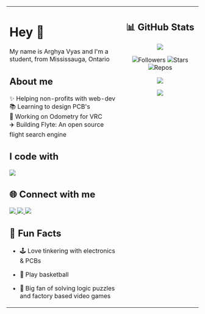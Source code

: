 <table>
  <tr>

  <td style="width: 60%; vertical-align: top;">

<h1 align="left">Hey 👋</h1>

<p align="left">My name is Arghya Vyas and I'm a student, from Mississauga, Ontario</p>

<h2 align="left">About me</h2>

<p align="left">
  ✨ Helping non-profits with web-dev <br>
  📚 Learning to design PCB's <br>
  🤖 Working on Odometry for VRC <br>
  ✈️ Building Flyte: An open source flight search engine
</p>

<h2 align="left">I code with</h2>

<p align="left">
  <a href="https://skillicons.dev">
    <img src="https://skillicons.dev/icons?i=js,ts,react,nextjs,python,cpp" />
  </a>
</p>

<h2 align="left">🌐 Connect with me</h2>

<p align="left">
  <a href="https://www.linkedin.com/in/arghya-vyas-2a40a72b1/" target="_blank">
    <img src="https://img.shields.io/badge/LinkedIn-blue?logo=linkedin&logoColor=white" />
  </a>
  <a href="mailto:arghyavyas775@gmail.com">
    <img src="https://img.shields.io/badge/Email-red?logo=gmail&logoColor=white" />
  </a>
  <a href="https://arghyav.vercel.app/">
    <img src="https://img.shields.io/badge/My%20website:-%20arghyavyas.ca-blue" />
  </a>
</p>
<h2 align="left">🎯 Fun Facts</h2>

- 🕹️ Love tinkering with electronics & PCBs  
- 🏀 Play basketball 
- 🧩 Big fan of solving logic puzzles and factory based video games

  </td>


<td style="width: 40%; vertical-align: top;" align="right">

<h2 align="center">📊 GitHub Stats</h2>

<p align="center">
  <img src = "https://github-readme-stats.vercel.app/api/top-langs/?username=arghya-v&langs_count=5"/>
</p>

<p align="center">
  <img src="https://img.shields.io/github/followers/arghya-v?style=social" alt="Followers" />
  <img src="https://img.shields.io/github/stars/arghya-v?style=social" alt="Stars" />
  <img src="https://img.shields.io/badge/dynamic/json?color=black&label=Repos&query=%24.public_repos&url=https%3A%2F%2Fapi.github.com%2Fusers%2Farghya-v" alt="Repos" />
</p>

<p align="center">
  <a href="https://github.com/arghya-v/flyte">
    <img src="https://github-readme-stats.vercel.app/api/pin/?username=arghya-v&repo=flyte" />
  </a>
</p>

<p align="center">
  <a href="https://github.com/arghya-v/CCC-solutions">
    <img src="https://github-readme-stats.vercel.app/api/pin/?username=arghya-v&repo=ccc-solutions" />
  </a>
</p>

  </td>
  </tr>
</table>
